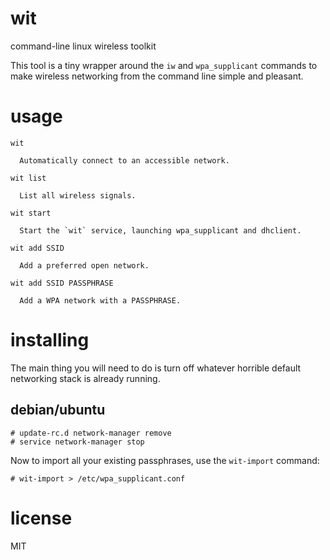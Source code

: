 # wit

command-line linux wireless toolkit

This tool is a tiny wrapper around the `iw` and `wpa_supplicant` commands to
make wireless networking from the command line simple and pleasant.

# usage

```
wit

  Automatically connect to an accessible network.

wit list

  List all wireless signals.

wit start

  Start the `wit` service, launching wpa_supplicant and dhclient.

wit add SSID

  Add a preferred open network.

wit add SSID PASSPHRASE

  Add a WPA network with a PASSPHRASE.

```

# installing

The main thing you will need to do is turn off whatever horrible default
networking stack is already running.

## debian/ubuntu

```
# update-rc.d network-manager remove
# service network-manager stop
```

Now to import all your existing passphrases, use the `wit-import` command:

```
# wit-import > /etc/wpa_supplicant.conf
```

# license

MIT
